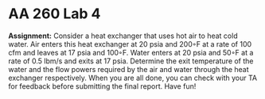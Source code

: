 # AA 260 Lab 4

**Assignment:**
Consider a heat exchanger that uses hot air to heat cold water. Air enters this heat exchanger at
20 psia and 200◦F at a rate of 100 cfm and leaves at 17 psia and 100◦F. Water enters at 20 psia
and 50◦F at a rate of 0.5 lbm/s and exits at 17 psia. Determine the exit temperature of the water
and the flow powers required by the air and water through the heat exchanger respectively.
When you are all done, you can check with your TA for feedback before submitting the final
report.
Have fun!
